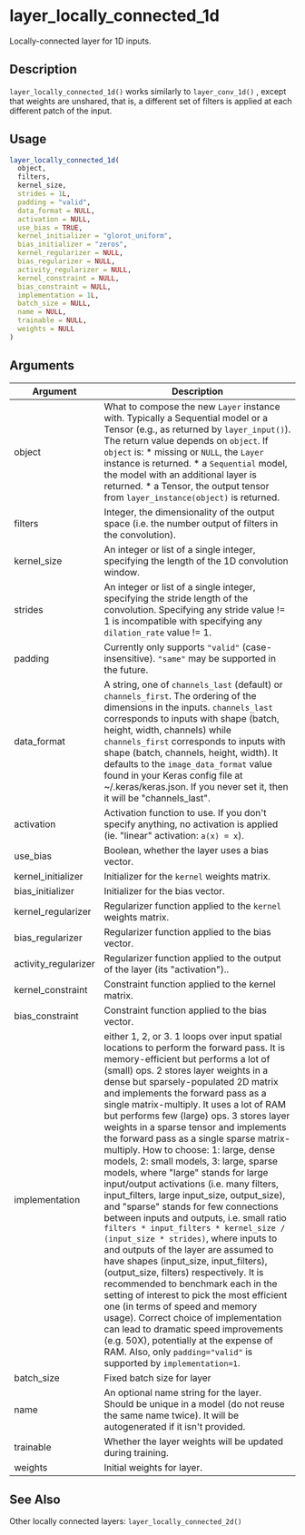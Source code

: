 # layer_locally_connected_1d


Locally-connected layer for 1D inputs.




## Description

``layer_locally_connected_1d()`` works similarly to `layer_conv_1d()` , except
that weights are unshared, that is, a different set of filters is applied at
each different patch of the input.





## Usage
```r
layer_locally_connected_1d(
  object,
  filters,
  kernel_size,
  strides = 1L,
  padding = "valid",
  data_format = NULL,
  activation = NULL,
  use_bias = TRUE,
  kernel_initializer = "glorot_uniform",
  bias_initializer = "zeros",
  kernel_regularizer = NULL,
  bias_regularizer = NULL,
  activity_regularizer = NULL,
  kernel_constraint = NULL,
  bias_constraint = NULL,
  implementation = 1L,
  batch_size = NULL,
  name = NULL,
  trainable = NULL,
  weights = NULL
)
```




## Arguments


Argument      |Description
------------- |----------------
object | What to compose the new ``Layer`` instance with. Typically a Sequential model or a Tensor (e.g., as returned by ``layer_input()``). The return value depends on ``object``. If ``object`` is:   *  missing or `NULL`, the `Layer` instance is returned.  *  a `Sequential` model, the model with an additional layer is returned.  *  a Tensor, the output tensor from `layer_instance(object)` is returned.
filters | Integer, the dimensionality of the output space (i.e. the number output of filters in the convolution).
kernel_size | An integer or list of a single integer, specifying the length of the 1D convolution window.
strides | An integer or list of a single integer, specifying the stride length of the convolution. Specifying any stride value != 1 is incompatible with specifying any ``dilation_rate`` value != 1.
padding | Currently only supports ``"valid"`` (case-insensitive). ``"same"`` may be supported in the future.
data_format | A string, one of ``channels_last`` (default) or ``channels_first``. The ordering of the dimensions in the inputs. ``channels_last`` corresponds to inputs with shape (batch, height, width, channels) while ``channels_first`` corresponds to inputs with shape (batch, channels, height, width). It defaults to the ``image_data_format`` value found in your Keras config file at ~/.keras/keras.json. If you never set it, then it will be "channels_last".
activation | Activation function to use. If you don't specify anything, no activation is applied (ie. "linear" activation: ``a(x) = x``).
use_bias | Boolean, whether the layer uses a bias vector.
kernel_initializer | Initializer for the ``kernel`` weights matrix.
bias_initializer | Initializer for the bias vector.
kernel_regularizer | Regularizer function applied to the ``kernel`` weights matrix.
bias_regularizer | Regularizer function applied to the bias vector.
activity_regularizer | Regularizer function applied to the output of the layer (its "activation")..
kernel_constraint | Constraint function applied to the kernel matrix.
bias_constraint | Constraint function applied to the bias vector.
implementation | either 1, 2, or 3. 1 loops over input spatial locations to perform the forward pass. It is memory-efficient but performs a lot of (small) ops. 2 stores layer weights in a dense but sparsely-populated 2D matrix and implements the forward pass as a single matrix-multiply. It uses a lot of RAM but performs few (large) ops. 3 stores layer weights in a sparse tensor and implements the forward pass as a single sparse matrix-multiply. How to choose: 1: large, dense models, 2: small models, 3: large, sparse models, where "large" stands for large input/output activations (i.e. many filters, input_filters, large input_size, output_size), and "sparse" stands for few connections between inputs and outputs, i.e. small ratio ``filters * input_filters * kernel_size / (input_size * strides)``, where inputs to and outputs of the layer are assumed to have shapes (input_size, input_filters), (output_size, filters) respectively. It is recommended to benchmark each in the setting of interest to pick the most efficient one (in terms of speed and memory usage). Correct choice of implementation can lead to dramatic speed improvements (e.g. 50X), potentially at the expense of RAM. Also, only ``padding="valid"`` is supported by ``implementation=1``.
batch_size | Fixed batch size for layer
name | An optional name string for the layer. Should be unique in a model (do not reuse the same name twice). It will be autogenerated if it isn't provided.
trainable | Whether the layer weights will be updated during training.
weights | Initial weights for layer.







## See Also

Other locally connected layers: 
`layer_locally_connected_2d()`



